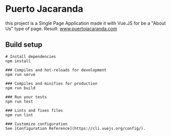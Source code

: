 # Puerto Jacaranda 

this project is a Single Page Application made it with Vue.JS for be a "About Us" type of page.
Result: www.puertojacaranda.com

## Build setup
```
# Install dependencies
npm install

### Compiles and hot-reloads for development
npm run serve

### Compiles and minifies for production
npm run build

### Run your tests
npm run test

### Lints and fixes files
npm run lint

### Customize configuration
See [Configuration Reference](https://cli.vuejs.org/config/).
```
